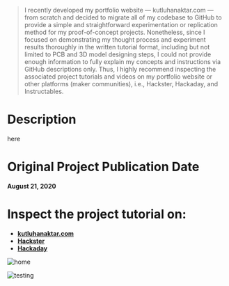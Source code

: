 > I recently developed my portfolio website — kutluhanaktar.com — from scratch and decided to migrate all of my codebase to GitHub to provide a simple and straightforward experimentation or replication method for my proof-of-concept projects. Nonetheless, since I focused on demonstrating my thought process and experiment results thoroughly in the written tutorial format, including but not limited to PCB and 3D model designing steps, I could not provide enough information to fully explain my concepts and instructions via GitHub descriptions only. Thus, I highly recommend inspecting the associated project tutorials and videos on my portfolio website or other platforms (maker communities), i.e., Hackster, Hackaday, and Instructables.

# Description

here

# Original Project Publication Date

**August 21, 2020**

# Inspect the project tutorial on:

- **[kutluhanaktar.com](https://www.kutluhanaktar.com/projects/Light_Intensity_and_Solar_Energy_Detector_with_Tilt_Sensor/)**
- **[Hackster](https://www.hackster.io/kutluhan-aktar/light-intensity-and-solar-energy-detector-with-tilt-sensor-f6ee4b)**
- **[Hackaday](https://hackaday.io/project/174415-light-intensity-and-solar-energy-detector)**

![home](https://github.com/user-attachments/assets/80272edd-03a9-4bc3-b121-e3acc9aee7c0)

![testing](https://github.com/user-attachments/assets/efae3733-6590-4369-84a5-1472ed4d6dff)
